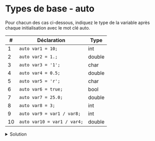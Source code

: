 # Types de base - auto

Pour chacun des cas ci-dessous, indiquez le type de la variable après chaque initialisation avec le mot clé auto.

| #  | Déclaration                 | Type   |
|----|-----------------------------|--------|
| 1  | `auto var1 = 10;`           | int    |
| 2  | `auto var2 = 1.;`           | double |
| 3  | `auto var3 = '1';`          | char   |
| 4  | `auto var4 = 0.5;`          | double |
| 5  | `auto var5 = 'r';`          | char   |
| 6  | `auto var6 = true;`         | bool   |
| 7  | `auto var7 = 25.0;`         | double |
| 8  | `auto var8 = 3;`            | int    |
| 9  | `auto var9 = var1 / var8;`  | int    |
| 10 | `auto var10 = var1 / var4;` | double |

<details>
<summary>Solution</summary>

| #  | Déclaration                 | Type   |
|----|-----------------------------|--------|
| 1  | `auto var1 = 10;`           | int    |
| 2  | `auto var2 = 1.;`           | double |
| 3  | `auto var3 = '1';`          | char   |
| 4  | `auto var4 = 0.5;`          | double |
| 5  | `auto var5 = 'r';`          | char   |
| 6  | `auto var6 = true;`         | bool   |
| 7  | `auto var7 = 25.0;`         | double |
| 8  | `auto var8 = 3;`            | int    |
| 9  | `auto var9 = var1 / var8;`  | int    |
| 10 | `auto var10 = var1 / var4;` | double |

</details>
